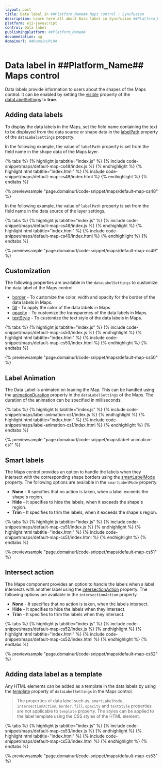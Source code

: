 ```yaml
---
layout: post
title: Data label in ##Platform_Name## Maps control | Syncfusion
description: Learn here all about Data label in Syncfusion ##Platform_Name## Maps control of Syncfusion Essential JS 2 and more.
platform: ej2-javascript
control: Data label 
publishingplatform: ##Platform_Name##
documentation: ug
domainurl: ##DomainURL##
---
```


# Data label in ##Platform_Name## Maps control

Data labels provide information to users about the shapes of the Maps control. It can be enabled by setting the [visible](../api/maps/dataLabelSettingsModel/#visible) property of the [dataLabelSettings](../api/maps/dataLabelSettingsModel/) to **true**.

## Adding data labels

To display the data labels in the Maps, set the field name containing the text to be displayed from the data source or shape data in the [labelPath](../api/maps/dataLabelSettingsModel/#labelpath) property of the `dataLabelSettings` property.

In the following example, the value of `labelPath` property is set from the field name in the shape data of the Maps layer.

{% tabs %}
{% highlight js tabtitle="index.js" %}
{% include code-snippet/maps/default-map-cs48/index.js %}
{% endhighlight %}
{% highlight html tabtitle="index.html" %}
{% include code-snippet/maps/default-map-cs48/index.html %}
{% endhighlight %}
{% endtabs %}
        
{% previewsample "page.domainurl/code-snippet/maps/default-map-cs48" %}

In the following example, the value of `labelPath` property is set from the field name in the data source of the layer settings.

{% tabs %}
{% highlight js tabtitle="index.js" %}
{% include code-snippet/maps/default-map-cs49/index.js %}
{% endhighlight %}
{% highlight html tabtitle="index.html" %}
{% include code-snippet/maps/default-map-cs49/index.html %}
{% endhighlight %}
{% endtabs %}
        
{% previewsample "page.domainurl/code-snippet/maps/default-map-cs49" %}

## Customization

The following properties are available in the `dataLabelSettings` to customize the data label of the Maps control.

* [border](../api/maps/dataLabelSettingsModel/#border) - To customize the color, width and opacity for the border of the data labels in Maps.
* [fill](../api/maps/dataLabelSettingsModel/#fill) - To apply the color of the data labels in Maps.
* [opacity](../api/maps/dataLabelSettingsModel/#opacity) - To customize the transparency of the data labels in Maps.
* [textStyle](../api/maps/dataLabelSettingsModel/#textstyle) - To customize the text style of the data labels in Maps.

{% tabs %}
{% highlight js tabtitle="index.js" %}
{% include code-snippet/maps/default-map-cs50/index.js %}
{% endhighlight %}
{% highlight html tabtitle="index.html" %}
{% include code-snippet/maps/default-map-cs50/index.html %}
{% endhighlight %}
{% endtabs %}
        
{% previewsample "page.domainurl/code-snippet/maps/default-map-cs50" %}

## Label Animation

The Data Label is animated on loading the Map. This can be handled using the [animationDuration](../api/maps/dataLabelSettingsModel/#animationduration) property in the `dataLabelSettings` of the Maps. The duration of the animation can be specified in milliseconds.

{% tabs %}
{% highlight ts tabtitle="index.js" %}
{% include code-snippet/maps/label-animation-cs1/index.js %}
{% endhighlight %}
{% highlight html tabtitle="index.html" %}
{% include code-snippet/maps/label-animation-cs1/index.html %}
{% endhighlight %}
{% endtabs %}
          
{% previewsample "page.domainurl/code-snippet/maps/label-animation-cs1" %}

## Smart labels

The Maps control provides an option to handle the labels when they intersect with the corresponding shape borders using the [smartLabelMode](../api/maps/dataLabelSettingsModel/#smartlabelmode) property. The following options are available in the `smartLabelMode` property.

* **None** -  It specifies that no action is taken, when a label exceeds the shape's region.
* **Hide** -  It specifies to hide the labels, when it exceeds the shape's region.
* **Trim** -  It specifies to trim the labels, when it exceeds the shape's region.

{% tabs %}
{% highlight js tabtitle="index.js" %}
{% include code-snippet/maps/default-map-cs51/index.js %}
{% endhighlight %}
{% highlight html tabtitle="index.html" %}
{% include code-snippet/maps/default-map-cs51/index.html %}
{% endhighlight %}
{% endtabs %}
        
{% previewsample "page.domainurl/code-snippet/maps/default-map-cs51" %}

## Intersect action

The Maps component provides an option to handle the labels when a label intersects with another label using the [intersectionAction](../api/maps/dataLabelSettingsModel/#intersectionaction) property. The following options are available in the `intersectionAction` property.

* **None** -  It specifies that no action is taken, when the labels intersect.
* **Hide** -  It specifies to hide the labels when they intersect.
* **Trim** -  It specifies to trim the labels when they intersect.

{% tabs %}
{% highlight js tabtitle="index.js" %}
{% include code-snippet/maps/default-map-cs52/index.js %}
{% endhighlight %}
{% highlight html tabtitle="index.html" %}
{% include code-snippet/maps/default-map-cs52/index.html %}
{% endhighlight %}
{% endtabs %}
        
{% previewsample "page.domainurl/code-snippet/maps/default-map-cs52" %}

## Adding data label as a template

Any HTML elements can be added as a template in the data labels by using the [template](../api/maps/dataLabelSettingsModel/#template) property of `dataLabelSettings` in the Maps control.

>The properties of data label such as, `smartLabelMode` , `intersectionAction`, `border`, `fill`, `opacity` and `textStyle` properties are not applicable to `template` property. The styles can be applied to the label template using the CSS styles of the HTML element.

{% tabs %}
{% highlight js tabtitle="index.js" %}
{% include code-snippet/maps/default-map-cs53/index.js %}
{% endhighlight %}
{% highlight html tabtitle="index.html" %}
{% include code-snippet/maps/default-map-cs53/index.html %}
{% endhighlight %}
{% endtabs %}
        
{% previewsample "page.domainurl/code-snippet/maps/default-map-cs53" %}
